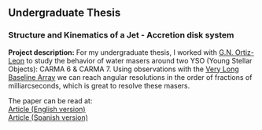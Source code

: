 ## Undergraduate Thesis
### Structure and Kinematics of a Jet -  Accretion disk system
**Project description:** For my undergraduate thesis, I worked with <a href="https://scholar.google.com/citations?user=0m8ORQ0AAAAJ&hl=es&oi=ao">G.N. Ortiz-Leon</a> to study the behavior of water masers around two YSO (Young Stellar Objects): CARMA 6 & CARMA 7. Using observations with the <a href="https://public.nrao.edu/telescopes/vlba/">Very Long Baseline Array</a> we can reach angular resolutions in the order of fractions of milliarcseconds, which is great to resolve these masers.

The paper can be read at:
<br>
[Article (English version)](/pdf/thesis_EN.pdf)
<br>
[Article (Spanish version)](/pdf/thesis_ES.pdf)
